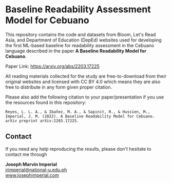 # Baseline Readability Assessment Model for Cebuano

This repository contains the code and datasets from Bloom, Let's Read Asia, and Department of Education (DepEd) websites used for developing the first ML-based baseline for readability assessment in the Cebuano language described in the paper **A Baseline Readability Model for Cebuano**. 

Paper Link: https://arxiv.org/abs/2203.17225

All reading materials collected for the study are free-to-download from their original websites and licensed with CC BY 4.0 which means they are also free to distribute in any form given proper citation.

Please also add the following citation to your paper/presentation if you use the resources found in this repository:
```
Reyes, L. L. A., & Ibañez, M. A., & Sapinit, R., & Hussien, M., Imperial, J. M. (2022). A Baseline Readability Model for Cebuano. arXiv preprint arXiv:2203.17225.
```

## Contact

If you need any help reproducing the results, please don't hesitate to contact me through

**Joseph Marvin Imperial** <br/>
jrimperial@national-u.edu.ph <br/>
www.josephimperial.com 
